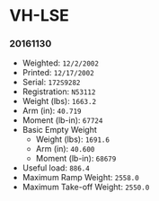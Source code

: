 # VH-LSE

### 20161130

* Weighted: `12/2/2002`
* Printed: `12/17/2002`
* Serial: `172S9282`
* Registration: `N53112`
* Weight (lbs): `1663.2`
* Arm (in): `40.719`
* Moment (lb-in): `67724`
* Basic Empty Weight
  * Weight (lbs): `1691.6`
  * Arm (in): `40.600`
  * Moment (lb-in): `68679`
* Useful load: `886.4`
* Maximum Ramp Weight: `2558.0`
* Maximum Take-off Weight: `2550.0`
